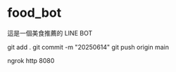 # food_bot
這是一個美食推薦的 LINE BOT

<!-- GIT -->
git add .
git commit -m "20250614"
git push origin main

<!-- ngrok 看lanuch.json port-->
ngrok http 8080 